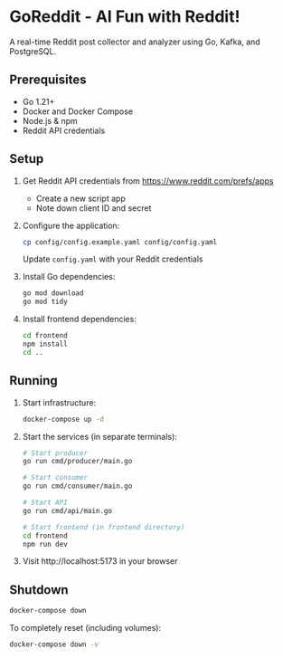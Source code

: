 # GoReddit - AI Fun with Reddit!

A real-time Reddit post collector and analyzer using Go, Kafka, and PostgreSQL.

## Prerequisites

- Go 1.21+
- Docker and Docker Compose
- Node.js & npm
- Reddit API credentials

## Setup

1. Get Reddit API credentials from https://www.reddit.com/prefs/apps
   - Create a new script app
   - Note down client ID and secret

2. Configure the application:
   ```bash
   cp config/config.example.yaml config/config.yaml
   ```
   Update `config.yaml` with your Reddit credentials

3. Install Go dependencies:
   ```bash
   go mod download
   go mod tidy
   ```

4. Install frontend dependencies:
   ```bash
   cd frontend
   npm install
   cd ..
   ```

## Running

1. Start infrastructure:
   ```bash
   docker-compose up -d
   ```

2. Start the services (in separate terminals):
   ```bash
   # Start producer
   go run cmd/producer/main.go

   # Start consumer
   go run cmd/consumer/main.go

   # Start API
   go run cmd/api/main.go

   # Start frontend (in frontend directory)
   cd frontend
   npm run dev
   ```

3. Visit http://localhost:5173 in your browser

## Shutdown

```bash
docker-compose down
```

To completely reset (including volumes):
```bash
docker-compose down -v
```